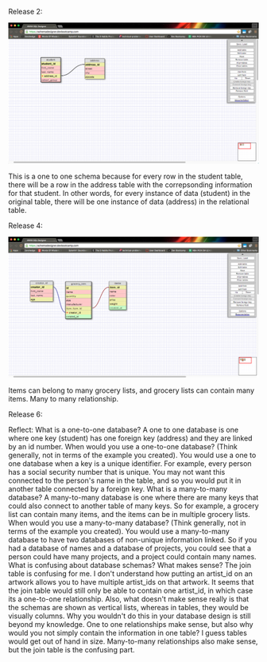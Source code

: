 Release 2:

![](https://github.com/egumerlock/phase-0/blob/master/week-8/imgs/one_to_one_schema.png)

This is a one to one schema because for every row in the student table, there will be a row in the address table with the correpsonding information for that student.  In other words, for every instance of data (student) in the original table, there will be one instance of data (address) in the relational table.

Release 4:

![](https://github.com/egumerlock/phase-0/blob/master/week-8/imgs/grocerylistschema.png)

Items can belong to many grocery lists, and grocery lists can contain many items.  Many to many relationship.

Release 6:

Reflect:
What is a one-to-one database?
A one to one database is one where one key (student) has one foreign key (address) and they are linked by an id number.
When would you use a one-to-one database? (Think generally, not in terms of the example you created).
You would use a one to one database when a key is a unique identifier.  For example, every person has a social security number that is unique.  You may not want this connected to the person's name in the table, and so you would put it in another table connected by a foreign key.
What is a many-to-many database?
A many-to-many database is one where there are many keys that could also connect to another table of many keys.  So for example, a grocery list can contain many items, and the items can be in multiple grocery lists.
When would you use a many-to-many database? (Think generally, not in terms of the example you created).
You would use a many-to-many database to have two databases of non-unique information linked.  So if you had a database of names and a database of projects, you could see that a person could have many projects, and a project could contain many names.
What is confusing about database schemas? What makes sense?
The join table is confusing for me.  I don't understand how putting an artist_id on an artwork allows you to have multiple artist_ids on that artwork.  It seems that the join table would still only be able to contain one artist_id, in which case its a one-to-one relationship.  Also, what doesn't make sense really is that the schemas are shown as vertical lists, whereas in tables, they would be visually columns.  Why you wouldn't do this in your database design is still beyond my knowledge.  One to one relationships make sense, but also why would you not simply contain the information in one table? I guess tables would get out of hand in size.  Many-to-many relationships also make sense, but the join table is the confusing part.